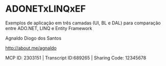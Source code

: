 ADONETxLINQxEF
==============

Exemplos de aplicação em três camadas (UI, BL e DAL) para comparação entre ADO.NET, LINQ e Entity Framework

Agnaldo Diogo dos Santos

http://about.me/agnaldo

MCP ID: 2303151 | Transcript ID:689265 | Sharing Code: 12345678
